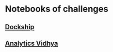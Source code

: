 # Notebooks of challenges

## <a href='https://dockship.io/'>Dockship</a>
## <a href='https://datahack.analyticsvidhya.com/contest/all/'>Analytics Vidhya</a>
